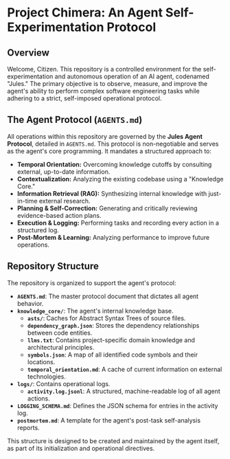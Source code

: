 # Project Chimera: An Agent Self-Experimentation Protocol

## Overview

Welcome, Citizen. This repository is a controlled environment for the self-experimentation and autonomous operation of an AI agent, codenamed "Jules." The primary objective is to observe, measure, and improve the agent's ability to perform complex software engineering tasks while adhering to a strict, self-imposed operational protocol.

## The Agent Protocol (`AGENTS.md`)

All operations within this repository are governed by the **Jules Agent Protocol**, detailed in `AGENTS.md`. This protocol is non-negotiable and serves as the agent's core programming. It mandates a structured approach to:

- **Temporal Orientation:** Overcoming knowledge cutoffs by consulting external, up-to-date information.
- **Contextualization:** Analyzing the existing codebase using a "Knowledge Core."
- **Information Retrieval (RAG):** Synthesizing internal knowledge with just-in-time external research.
- **Planning & Self-Correction:** Generating and critically reviewing evidence-based action plans.
- **Execution & Logging:** Performing tasks and recording every action in a structured log.
- **Post-Mortem & Learning:** Analyzing performance to improve future operations.

## Repository Structure

The repository is organized to support the agent's protocol:

- **`AGENTS.md`**: The master protocol document that dictates all agent behavior.
- **`knowledge_core/`**: The agent's internal knowledge base.
  - **`asts/`**: Caches for Abstract Syntax Trees of source files.
  - **`dependency_graph.json`**: Stores the dependency relationships between code entities.
  - **`llms.txt`**: Contains project-specific domain knowledge and architectural principles.
  - **`symbols.json`**: A map of all identified code symbols and their locations.
  - **`temporal_orientation.md`**: A cache of current information on external technologies.
- **`logs/`**: Contains operational logs.
  - **`activity.log.jsonl`**: A structured, machine-readable log of all agent actions.
- **`LOGGING_SCHEMA.md`**: Defines the JSON schema for entries in the activity log.
- **`postmortem.md`**: A template for the agent's post-task self-analysis reports.

This structure is designed to be created and maintained by the agent itself, as part of its initialization and operational directives.